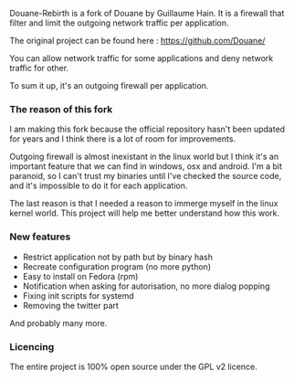 Douane-Rebirth is a fork of Douane by Guillaume Hain. It is a firewall that filter and limit the outgoing network traffic per application.

The original project can be found here : https://github.com/Douane/

You can allow network traffic for some applications and deny network traffic for other.

To sum it up, it's an outgoing firewall per application.

### The reason of this fork

I am making this fork because the official repository hasn't been updated for years and I think there is a lot of room for improvements.

Outgoing firewall is almost inexistant in the linux world but I think it's an important feature that we can find in windows, osx and android. I'm a bit paranoid, so I can't trust my binaries until I've checked the source code, and it's impossible to do it for each application.

The last reason is that I needed a reason to immerge myself in the linux kernel world. This project will help me better understand how this work.

### New features

- Restrict application not by path but by binary hash
- Recreate configuration program (no more python)
- Easy to install on Fedora (rpm)
- Notification when asking for autorisation, no more dialog popping
- Fixing init scripts for systemd
- Removing the twitter part

And probably many more.


### Licencing

The entire project is 100% open source under the GPL v2 licence.


